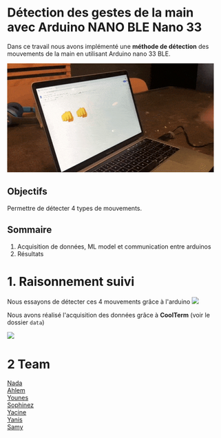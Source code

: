 # Détection des gestes de la main avec Arduino NANO BLE Nano 33

Dans ce travail nous avons implémenté une **méthode de détection** des mouvements de la main en utilisant Arduino nano 33 BLE.

<img src="assets\arduino-intro.gif">

## **Objectifs**
Permettre de détecter 4 types de mouvements.

## **Sommaire**
1. Acquisition de données, ML model et communication entre arduinos 
2. Résultats

# 1. Raisonnement suivi
Nous essayons de détecter ces 4 mouvements grâce à l'arduino
<img src="assets\moves.gif">

Nous avons réalisé l'acquisition des données grâce à **CoolTerm** (voir le dossier `data`)

<img src="https://s3.amazonaws.com/cdn.freshdesk.com/data/helpdesk/attachments/production/19030079451/original/jt7nvcVgzu4Z4Jrd5MSM1i54zb-n6TrPGA.gif?1533912271">


# 2 Team
[Nada](https://github.com/NaaaaaaaaaaDaa)  
[Ahlem](https://github.com/kawaremu)  
[Younes](https://github.com/RB-Younes)  
[Sophinez](https://github.com/sophynez)  
[Yacine](https://github.com/Yacine-Oussadi)  
[Yanis](https://github.com/Yanis-Bouchelaghem)  
[Samy](https://github.com/FennicOculus)  


